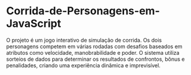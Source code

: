 # Corrida-de-Personagens-em-JavaScript
O projeto é um jogo interativo de simulação de corrida. Os dois personagens competem em várias rodadas com desafios baseados em atributos como velocidade, manobrabilidade e poder. O sistema utiliza sorteios de dados para determinar os resultados de confrontos, bônus e penalidades, criando uma experiência dinâmica e imprevisível.
